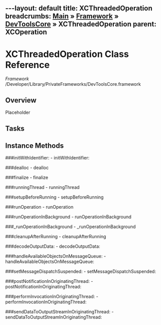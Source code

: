 ---layout: default
title: XCThreadedOperation
breadcrumbs: <a href="/index.html">Main</a> &raquo; <a href="/Frameworks.html">Framework</a> &raquo; <a href="/Frameworks/DevToolsCore.html">DevToolsCore</a> &raquo; XCThreadedOperation
parent: XCOperation 
---
# XCThreadedOperation Class Reference

*Framework* /Developer/Library/PrivateFrameworks/DevToolsCore.framework

## Overview

Placeholder

## Tasks

## Instance Methods

<a name="-initWithIdentifier:"></a>
###initWithIdentifier:
    - initWithIdentifier:

<a name="-dealloc"></a>
###dealloc
    - dealloc

<a name="-finalize"></a>
###finalize
    - finalize

<a name="-runningThread"></a>
###runningThread
    - runningThread

<a name="-setupBeforeRunning"></a>
###setupBeforeRunning
    - setupBeforeRunning

<a name="-runOperation"></a>
###runOperation
    - runOperation

<a name="-runOperationInBackground"></a>
###runOperationInBackground
    - runOperationInBackground

<a name="-_runOperationInBackground"></a>
###_runOperationInBackground
    - _runOperationInBackground

<a name="-cleanupAfterRunning"></a>
###cleanupAfterRunning
    - cleanupAfterRunning

<a name="-decodeOutputData:"></a>
###decodeOutputData:
    - decodeOutputData:

<a name="-handleAvailableObjectsOnMessageQueue:"></a>
###handleAvailableObjectsOnMessageQueue:
    - handleAvailableObjectsOnMessageQueue:

<a name="-setMessageDispatchSuspended:"></a>
###setMessageDispatchSuspended:
    - setMessageDispatchSuspended:

<a name="-postNotificationInOriginatingThread:"></a>
###postNotificationInOriginatingThread:
    - postNotificationInOriginatingThread:

<a name="-performInvocationInOriginatingThread:"></a>
###performInvocationInOriginatingThread:
    - performInvocationInOriginatingThread:

<a name="-sendDataToOutputStreamInOriginatingThread:"></a>
###sendDataToOutputStreamInOriginatingThread:
    - sendDataToOutputStreamInOriginatingThread:

